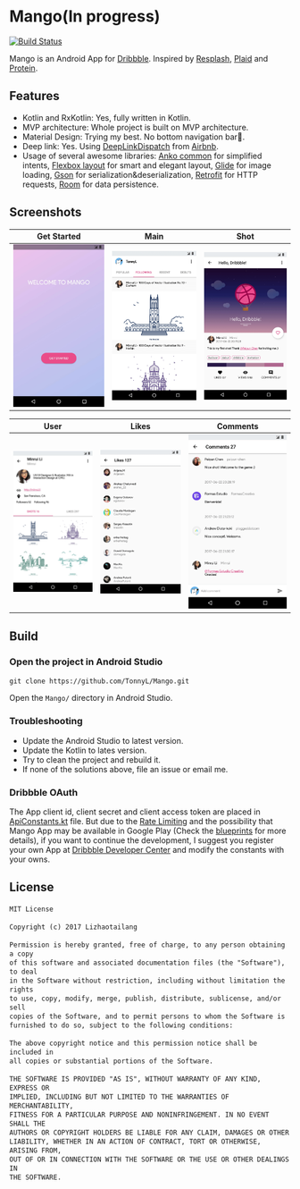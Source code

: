 # Mango(In progress)
[![Build Status](https://travis-ci.org/TonnyL/Mango.svg?branch=master)](https://travis-ci.org/TonnyL/Mango)

Mango is an Android App for [Dribbble](https://dribbble.com/). Inspired by [Resplash](https://github.com/b-lam/Resplash), [Plaid](https://github.com/nickbutcher/plaid) and  [Protein](https://github.com/gejiaheng/Protein).

## Features
+ Kotlin and RxKotlin: Yes, fully written in Kotlin.
+ MVP architecture: Whole project is built on MVP architecture.
+ Material Design: Trying my best. No bottom navigation bar🙈.
+ Deep link: Yes. Using [DeepLinkDispatch](https://github.com/airbnb/DeepLinkDispatch) from [Airbnb](https://github.com/airbnb).
+ Usage of several awesome libraries: [Anko common](https://github.com/Kotlin/anko) for simplified intents, [Flexbox layout](https://github.com/google/flexbox-layout)  for smart and elegant layout, [Glide](https://github.com/bumptech/glide) for image loading, [Gson](https://github.com/google/gson) for serialization&deserialization, [Retrofit](https://github.com/square/retrofit) for HTTP requests, [Room](https://developer.android.com/topic/libraries/architecture/room.html) for data persistence.

## Screenshots

| Get Started     | Main     | Shot     |
| :-------------: | :-------------: | :-------------: |
| ![Get-Started](./art/Get-Started.png) | ![Shot](./art/Main.png) | ![User](./art/Shot.png) |

| User     | Likes     | Comments     |
| :-------------: | :-------------: | :-------------: |
| ![User](./art/User.png) | ![Likes](./art/Likes.png) | ![Comments](./art/Comments.png) |

## Build
### Open the project in Android Studio
```
git clone https://github.com/TonnyL/Mango.git
```

Open the `Mango/` directory in Android Studio.

### Troubleshooting
+ Update the Android Studio to latest version.
+ Update the Kotlin to lates version.
+ Try to clean the project and rebuild it.
+ If none of the solutions above, file an issue or email me.

### Dribbble OAuth
The App client id, client secret and client access token are placed in [ApiConstants.kt](./app/src/main/java/io/github/tonnyl/mango/retrofit/ApiConstants.kt) file. But due to the [Rate Limiting](http://developer.dribbble.com/v1/#rate-limiting) and the possibility that Mango App may be available in Google Play (Check the [blueprints](https://github.com/TonnyL/Mango/wiki/Blueprints) for more details), if you want to continue the development, I suggest you register your own App at [Dribbble Developer Center](https://dribbble.com/account/applications/new) and modify the constants with your owns.

## License
```
MIT License

Copyright (c) 2017 Lizhaotailang

Permission is hereby granted, free of charge, to any person obtaining a copy
of this software and associated documentation files (the "Software"), to deal
in the Software without restriction, including without limitation the rights
to use, copy, modify, merge, publish, distribute, sublicense, and/or sell
copies of the Software, and to permit persons to whom the Software is
furnished to do so, subject to the following conditions:

The above copyright notice and this permission notice shall be included in
all copies or substantial portions of the Software.

THE SOFTWARE IS PROVIDED "AS IS", WITHOUT WARRANTY OF ANY KIND, EXPRESS OR
IMPLIED, INCLUDING BUT NOT LIMITED TO THE WARRANTIES OF MERCHANTABILITY,
FITNESS FOR A PARTICULAR PURPOSE AND NONINFRINGEMENT. IN NO EVENT SHALL THE
AUTHORS OR COPYRIGHT HOLDERS BE LIABLE FOR ANY CLAIM, DAMAGES OR OTHER
LIABILITY, WHETHER IN AN ACTION OF CONTRACT, TORT OR OTHERWISE, ARISING FROM,
OUT OF OR IN CONNECTION WITH THE SOFTWARE OR THE USE OR OTHER DEALINGS IN
THE SOFTWARE.
```
